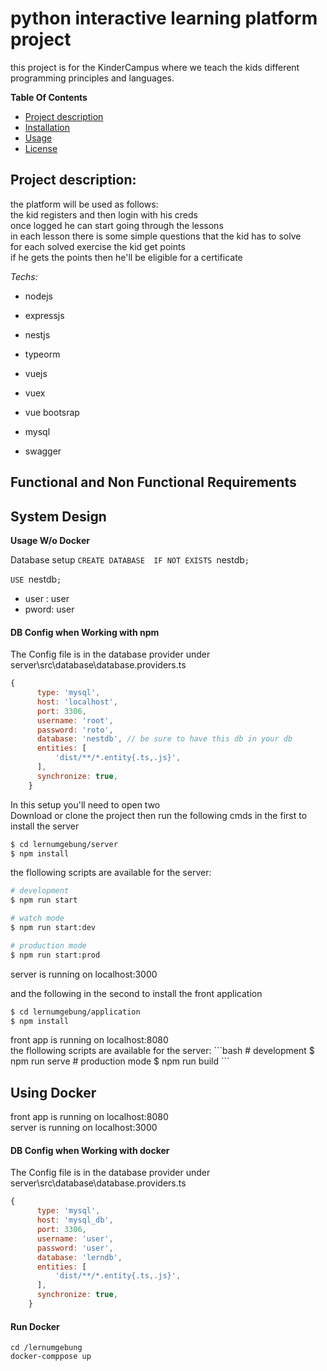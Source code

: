# python interactive learning platform project
this project is for the KinderCampus where we teach the kids different programming principles and languages.



**Table Of Contents**
- [Project description](#project-description)
- [Installation](#installation)
- [Usage](#example-usage)
- [License](#license)

## Project description:
the platform will be used as follows:
<br>
the kid registers and then login with his creds <br>
once logged he can start going through the lessons <br>
in each lesson there is some simple questions that the kid has to solve <br>
for each solved exercise the kid get points <br>
if he gets the points then he'll be eligible for a certificate <br>


*Techs:*
* nodejs
* expressjs

* nestjs
* typeorm
* vuejs
* vuex
* vue bootsrap
* mysql
* swagger


## Functional and Non Functional Requirements


## System Design

**Usage W/o Docker**

Database setup
`CREATE DATABASE  IF NOT EXISTS `nestdb`; `

 `USE `nestdb`; `
</code>
<ul>
<li>user : user</li>
<li>pword: user</li>
</ul>

#### DB Config when Working with npm

The Config file is in the database provider under server\src\database\database.providers.ts

```javascript
{
      type: 'mysql',
      host: 'localhost',
      port: 3306,
      username: 'root',
      password: 'roto',
      database: 'nestdb', // be sure to have this db in your db
      entities: [
          'dist/**/*.entity{.ts,.js}',
      ],
      synchronize: true,
    }
```

In this setup you'll need to open two <br>
Download or clone the project then 
run the following cmds in the first to install the server <br>
```bash
$ cd lernumgebung/server
$ npm install
```
the flollowing scripts are available for the server:


```bash
# development
$ npm run start

# watch mode
$ npm run start:dev

# production mode
$ npm run start:prod
```
<div> server is running on localhost:3000 </div>


and the following in the second to install the front application

```bash
$ cd lernumgebung/application
$ npm install
```

<div> front app is running on localhost:8080 </div>
the flollowing scripts are available for the server:
```bash
# development
$ npm run serve
# production mode
$ npm run build
```


## Using Docker
<div> front app is running on localhost:8080 </div>
<div> server is running on localhost:3000 </div>

#### DB Config when Working with docker

The Config file is in the database provider under server\src\database\database.providers.ts

```javascript
{
      type: 'mysql',
      host: 'mysql_db',
      port: 3306,
      username: 'user',
      password: 'user',
      database: 'lerndb',
      entities: [
          'dist/**/*.entity{.ts,.js}',
      ],
      synchronize: true,
    }
```

#### Run Docker
```shell
cd /lernumgebung
docker-comppose up
```
